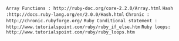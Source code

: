 `Array Functions : http://ruby-doc.org/core-2.2.0/Array.html`
`Hash :http://docs.ruby-lang.org/en/2.0.0/Hash.html`
`Chronic : http://chronic.rubyforge.org/`
`Ruby Conditional statement : http://www.tutorialspoint.com/ruby/ruby_if_else.htm`
`Ruby loops: http://www.tutorialspoint.com/ruby/ruby_loops.htm`
